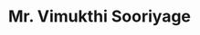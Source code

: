 ---
id: 6
title: "Mr. Vimukthi Sooriyage"
draft: false
weight: 60
fullName: "Vidura Vimukthi Vishwanath Sooriyage"
---
